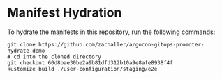 # Manifest Hydration

To hydrate the manifests in this repository, run the following commands:

```shell
git clone https://github.com/zachaller/argocon-gitops-promoter-hydrate-demo
# cd into the cloned directory
git checkout 60d8bae30be2a9b81dfd312b10a9e8afe8938f4f
kustomize build ./user-configuration/staging/e2e
```
